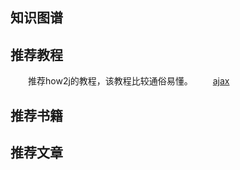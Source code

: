 ## 知识图谱

## 推荐教程
　　推荐how2j的教程，该教程比较通俗易懂。
　　[ajax](http://how2j.cn/k/ajax/ajax-tutorial/465.html)

## 推荐书籍

## 推荐文章